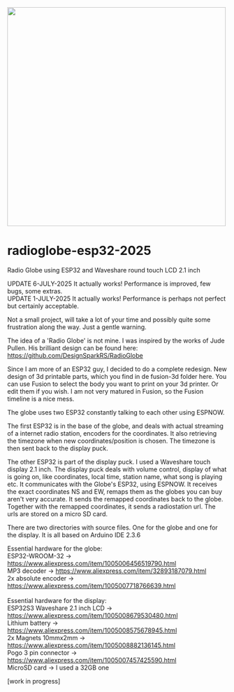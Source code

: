 <img src="/images/IMG_3491.JPG" width="500">

# radioglobe-esp32-2025
Radio Globe using ESP32 and Waveshare round touch LCD 2.1 inch

UPDATE 6-JULY-2025 It actually works! Performance is improved, few bugs, some extras. <br>
UPDATE 1-JULY-2025 It actually works! Performance is perhaps not perfect but certainly acceptable.

Not a small project, will take a lot of your time and possibly quite some frustration along the way. Just a gentle warning.

The idea of a 'Radio Globe' is not mine. I was inspired by the works of Jude Pullen. His brilliant design can be found here:
https://github.com/DesignSparkRS/RadioGlobe

Since I am more of an ESP32 guy, I decided to do a complete redesign. New design of 3d printable parts, which you find in de fusion-3d folder here.
You can use Fusion to select the body you want to print on your 3d printer. Or edit them if you wish. I am not very matured in Fusion, so the Fusion timeline is a nice mess.

The globe uses two ESP32 constantly talking to each other using ESPNOW. 

The first ESP32 is in the base of the globe, and deals with actual streaming of a internet radio station, encoders for the coordinates.
It also retrieving the timezone when new coordinates/position is chosen. The timezone is then sent back to the display puck.

The other ESP32 is part of the display puck. I used a Waveshare touch display 2.1 inch. The display puck deals
with volume control, display of what is going on, like coordinates, local time, station name, what song is playing etc. 
It communicates with the Globe's ESP32, using ESPNOW. It receives the exact coordinates NS and EW, remaps them 
as the globes you can buy aren't very accurate. It sends the remapped coordinates back to the globe. Together with the
remapped coordinates, it sends a radiostation url. The urls are stored on a micro SD card. 

There are two directories with source files. One for the globe and one for the display. It is all based on Arduino IDE 2.3.6 

Essential hardware for the globe:<br/>
ESP32-WROOM-32 -> https://www.aliexpress.com/item/1005006456519790.html<br/>
MP3 decoder -> https://www.aliexpress.com/item/32893187079.html<br/>
2x absolute encoder -> https://www.aliexpress.com/item/1005007718766639.html<br/>
<br/>
Essential hardware for the display:<br/>
ESP32S3 Waveshare 2.1 inch LCD -> https://www.aliexpress.com/item/1005008679530480.html<br/>
Lithium battery -> https://www.aliexpress.com/item/1005008575678945.html<br/>
2x Magnets 10mmx2mm -> https://www.aliexpress.com/item/1005008882136145.html<br/>
Pogo 3 pin connector -> https://www.aliexpress.com/item/1005007457425590.html<br/> 
MicroSD card -> I used a 32GB one<br/>









[work in progress]



